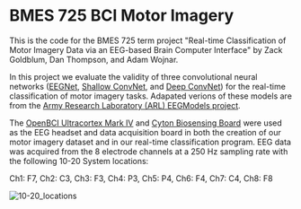 # BMES 725 BCI Motor Imagery
This is the code for the BMES 725 term project "Real-time Classification of Motor Imagery Data via an EEG-based Brain Computer Interface" by Zack Goldblum, Dan Thompson, and Adam Wojnar. 

In this project we evaluate the validity of three convolutional neural networks ([EEGNet](https://iopscience.iop.org/article/10.1088/1741-2552/aace8c), [Shallow ConvNet](https://onlinelibrary.wiley.com/doi/full/10.1002/hbm.23730), and [Deep ConvNet](https://onlinelibrary.wiley.com/doi/full/10.1002/hbm.23730)) for the real-time classification of motor imagery tasks. Adapated verions of these models are from the [Army Research Laboratory (ARL) EEGModels project](https://github.com/vlawhern/arl-eegmodels).

The [OpenBCI Ultracortex Mark IV](https://docs.openbci.com/docs/04AddOns/01-Headwear/MarkIV) and [Cyton Biosensing Board](https://docs.openbci.com/docs/02Cyton/CytonLanding) were used as the EEG headset and data acquisition board in both the creation of our motor imagery dataset and in our real-time classification program. EEG data was acquired from the 8 electrode channels at a 250 Hz sampling rate with the following 10-20 System locations:

Ch1: F7,   Ch2: C3,   Ch3: F3,   Ch4: P3,   Ch5: P4,   Ch6: F4,   Ch7: C4,   Ch8: F8

![10-20_locations](https://user-images.githubusercontent.com/18644336/120905909-4e9d0380-c623-11eb-9fd7-cdaab3e2fd00.jpg)
